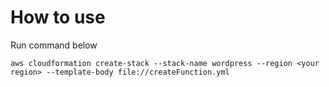# How to use

Run command below
```
aws cloudformation create-stack --stack-name wordpress --region <your region> --template-body file://createFunction.yml
```
